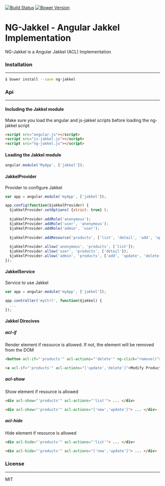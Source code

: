 [![Build Status](https://travis-ci.org/softbrewery/ng-jakkel.svg)](https://travis-ci.org/softbrewery/ng-jakkel)
[![Bower Version](http://img.shields.io/bower/v/ng-jakkel.svg)](https://github.com/softbrewery/ng-jakkel)

NG-Jakkel - Angular Jakkel Implementation
======================================

NG-Jakkel is a Angular Jakkel (ACL) Implementation

### Installation
---
```sh
$ bower install --save ng-jakkel
```

### Api
---

#### Including the Jakkel module
Make sure you load the angular and js-jakkel scripts before loading the ng-jakkel script
```html
<script src="angular.js"></script>
<script src="js-jakkel.js"></script>
<script src="ng-jakkel.js"></script>
```

#### Loading the Jakkel module
```javascript
angular.module('MyApp', ['jakkel']);
```

#### JakkelProvider
Provider to configure Jakkel
```javascript
var app = angular.module('myApp', ['jakkel']);

app.config(function($jakkelProvider) {
  $jakkelProvider.setOptions( {strict: true} );
  
  $jakkelProvider.addRole('anonymous');
  $jakkelProvider.addRole('user', 'anonymous');
  $jakkelProvider.addRole('admin', 'user');
  
  $jakkelProvider.addResource('products', ['list', 'detail', 'add', 'update', 'delete']);
  
  $jakkelProvider.allow('anonymous', 'products', ['list']);
  $jakkelProvider.allow('user', 'products', ['detail']);
  $jakkelProvider.allow('admin', 'products', ['add', 'update', 'delete']);
});
```

#### JakkelService
Service to use Jakkel
```javascript
var app = angular.module('myApp', ['jakkel']);

app.controller('myCtrl', function($jakkel) {
  ...
});
```

#### Jakkel Direcives

##### acl-if
Render element if resource is allowed. If not, the element will be removed from the DOM
```html
<button acl-if="'products'" acl-actions="'delete'" ng-click="remove()">Remove Product</button>
```
```html
<a acl-if="'products'" acl-actions="['update','delete']">Modify Product</a>
```

##### acl-show
Show element if resource is allowed
```html
<div acl-show="'products'" acl-actions="'list'"> ... </div>
```
```html
<div acl-show="'products'" acl-actions="['new','update']"> ... </div>
```

##### acl-hide
Hide element if resource is allowed
```html
<div acl-hide="'products'" acl-actions="'list'"> ... </div>
```
```html
<div acl-hide="'products'" acl-actions="['new','update']"> ... </div>
```


### License
---
MIT
